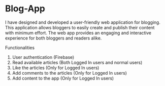 # Blog-App

I have designed and developed a user-friendly web application for blogging. This application allows bloggers to easily create and publish their content with minimum effort. The web app provides an engaging and interactive experience for both bloggers and readers alike.

Functionalities

1. User authentication (Firebase)
2. Read available articles (Both Logged In users and normal users)
3. Like the articles (Only for Logged In users)
4. Add comments to the articles (Only for Logged In users)
5. Add content to the app (Only for Logged In users)
